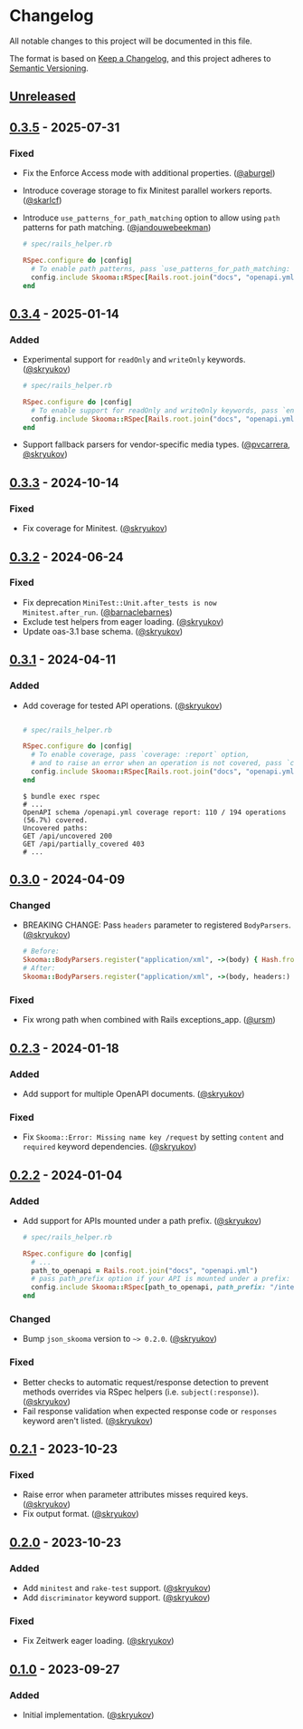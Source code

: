# Changelog

All notable changes to this project will be documented in this file.

The format is based on [Keep a Changelog],
and this project adheres to [Semantic Versioning].

## [Unreleased]

## [0.3.5] - 2025-07-31

### Fixed

- Fix the Enforce Access mode with additional properties. ([@aburgel])
- Introduce coverage storage to fix Minitest parallel workers reports. ([@skarlcf])
- Introduce `use_patterns_for_path_matching` option to allow using `path` patterns for path matching. ([@jandouwebeekman])

    ```ruby
    # spec/rails_helper.rb

    RSpec.configure do |config|
      # To enable path patterns, pass `use_patterns_for_path_matching: true` option:
      config.include Skooma::RSpec[Rails.root.join("docs", "openapi.yml"), use_patterns_for_path_matching: true], type: :request
    end
    ```

## [0.3.4] - 2025-01-14

### Added

- Experimental support for `readOnly` and `writeOnly` keywords. ([@skryukov])

    ```ruby
    # spec/rails_helper.rb
    
    RSpec.configure do |config|
      # To enable support for readOnly and writeOnly keywords, pass `enforce_access_modes: true` option:
      config.include Skooma::RSpec[Rails.root.join("docs", "openapi.yml"), enforce_access_modes: true], type: :request
    end
    ```
- Support fallback parsers for vendor-specific media types. ([@pvcarrera], [@skryukov])

## [0.3.3] - 2024-10-14

### Fixed

- Fix coverage for Minitest. ([@skryukov])

## [0.3.2] - 2024-06-24

### Fixed

- Fix deprecation `MiniTest::Unit.after_tests is now Minitest.after_run`. ([@barnaclebarnes])
- Exclude test helpers from eager loading. ([@skryukov])
- Update oas-3.1 base schema. ([@skryukov])

## [0.3.1] - 2024-04-11

### Added

- Add coverage for tested API operations. ([@skryukov])
 
    ```ruby
    
    # spec/rails_helper.rb
    
    RSpec.configure do |config|
      # To enable coverage, pass `coverage: :report` option,
      # and to raise an error when an operation is not covered, pass `coverage: :strict` option:
      config.include Skooma::RSpec[Rails.root.join("docs", "openapi.yml"), coverage: :report], type: :request
    end
    ```

    ```shell
    $ bundle exec rspec
    # ...
    OpenAPI schema /openapi.yml coverage report: 110 / 194 operations (56.7%) covered.
    Uncovered paths:
    GET /api/uncovered 200
    GET /api/partially_covered 403
    # ...
    ```

## [0.3.0] - 2024-04-09

### Changed

- BREAKING CHANGE: Pass `headers` parameter to registered `BodyParsers`. ([@skryukov])

    ```ruby
    # Before:
    Skooma::BodyParsers.register("application/xml", ->(body) { Hash.from_xml(body) })
    # After:
    Skooma::BodyParsers.register("application/xml", ->(body, headers:) { Hash.from_xml(body) })
    ```
### Fixed

- Fix wrong path when combined with Rails exceptions_app. ([@ursm])

## [0.2.3] - 2024-01-18

### Added

- Add support for multiple OpenAPI documents. ([@skryukov])

### Fixed

- Fix `Skooma::Error: Missing name key /request` by setting `content` and `required` keyword dependencies. ([@skryukov])

## [0.2.2] - 2024-01-04

### Added

- Add support for APIs mounted under a path prefix. ([@skryukov])

    ```ruby
    # spec/rails_helper.rb
    
    RSpec.configure do |config|
      # ...
      path_to_openapi = Rails.root.join("docs", "openapi.yml")
      # pass path_prefix option if your API is mounted under a prefix:
      config.include Skooma::RSpec[path_to_openapi, path_prefix: "/internal/api"], type: :request
    end
    ```

### Changed

- Bump `json_skooma` version to `~> 0.2.0`. ([@skryukov])

### Fixed

- Better checks to automatic request/response detection to prevent methods overrides via RSpec helpers (i.e. `subject(:response)`). ([@skryukov])
- Fail response validation when expected response code or `responses` keyword aren't listed. ([@skryukov])

## [0.2.1] - 2023-10-23

### Fixed

- Raise error when parameter attributes misses required keys. ([@skryukov])
- Fix output format. ([@skryukov])

## [0.2.0] - 2023-10-23

### Added

- Add `minitest` and `rake-test` support. ([@skryukov])
- Add `discriminator` keyword support. ([@skryukov])

### Fixed

- Fix Zeitwerk eager loading. ([@skryukov])

## [0.1.0] - 2023-09-27

### Added

- Initial implementation. ([@skryukov])

[@aburgel]: https://github.com/aburgel
[@barnaclebarnes]: https://github.com/barnaclebarnes
[@jandouwebeekman]: https://github.com/jandouwebeekman
[@pvcarrera]: https://github.com/pvcarrera
[@skarlcf]: https://github.com/skarlcf
[@skryukov]: https://github.com/skryukov
[@ursm]: https://github.com/ursm

[Unreleased]: https://github.com/skryukov/skooma/compare/v0.3.5...HEAD
[0.3.5]: https://github.com/skryukov/skooma/compare/v0.3.4...v0.3.5
[0.3.4]: https://github.com/skryukov/skooma/compare/v0.3.3...v0.3.4
[0.3.3]: https://github.com/skryukov/skooma/compare/v0.3.2...v0.3.3
[0.3.2]: https://github.com/skryukov/skooma/compare/v0.3.1...v0.3.2
[0.3.1]: https://github.com/skryukov/skooma/compare/v0.3.0...v0.3.1
[0.3.0]: https://github.com/skryukov/skooma/compare/v0.2.3...v0.3.0
[0.2.3]: https://github.com/skryukov/skooma/compare/v0.2.2...v0.2.3
[0.2.2]: https://github.com/skryukov/skooma/compare/v0.2.1...v0.2.2
[0.2.1]: https://github.com/skryukov/skooma/compare/v0.2.0...v0.2.1
[0.2.0]: https://github.com/skryukov/skooma/compare/v0.1.0...v0.2.0
[0.1.0]: https://github.com/skryukov/skooma/commits/v0.1.0

[Keep a Changelog]: https://keepachangelog.com/en/1.0.0/
[Semantic Versioning]: https://semver.org/spec/v2.0.0.html
